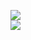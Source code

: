 [![](https://img.shields.io/badge/Made%20With-Github%20Spray-lightgrey.svg?style=for-the-badge&logo=github)](https://github.com/Annihil/github-spray#28100)  
[![](https://i.imgur.com/2DrTn0Z.gif)](https://github.com/Annihil/github-spray)
